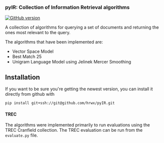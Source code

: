 ### pyIR: Collection of Information Retrieval algorithms
[![GitHub version](https://badge.fury.io/gh/hrwx%2FpyIR.svg)](https://badge.fury.io/gh/hrwx%2FpyIR)

A collection of algorithms for querying a set of documents and returning the ones most relevant to the query.

The algorithms that have been implemented are:
- Vector Space Model
- Best Match 25
- Unigram Language Model using Jelinek Mercer Smoothing

## Installation
If you want to be sure you're getting the newest version, you can install it directly from github with
```bash
pip install git+ssh://git@github.com/hrwx/pyIR.git
```

#### TREC
The algorithms were implemented primarily to run evaluations using the TREC Cranfield collection. The TREC evaluation can be run from the `evaluate.py` file.
